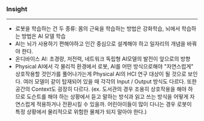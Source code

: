 ### Insight

---
* 로봇을 학습하는 건 두 종류: 몸의 근육을 학습하는 방법은 강화학습, 뇌에서 학습하는 방법은 AI 모델 학습
* AI는 뇌가 사용하기 편해야하고 인간 중심으로 설계해야 하고 일자리의 개념을 바꿔야 한다.
* 온디바이스 AI: 초경량, 저전력, 네트워크 독립형 AI모델의 발전이 앞으로의 방향
* Physical AI에서 각 물리적 환경에서 로봇, AI를 어떤 방식으로해야 "자연스럽게" 상호작용할 것인가를 풀어나가는게 Physical AI의 HCI 연구 대상이 될 것으로 보인다. 여러 모델이 같이 탑재되어 있을 때 각각의 Input / Output 방식도 다르다. 또한 공간의 Context도 굉장히 다르다. (ex. 도서관의 경우 조용히 상호작용을 해야 하므로 도슨트를 해야 하는 상황에서 듣고 말하는 방식과 읽고 쓰는 방식을 어떻게 자연스럽게 적용하거나 전환시킬 수 있을까. 어린아이들이 많이 다니는 경우 로봇이 특정 상황에서 물리적으로 위험한 물체가 되지 말아야 한다.)